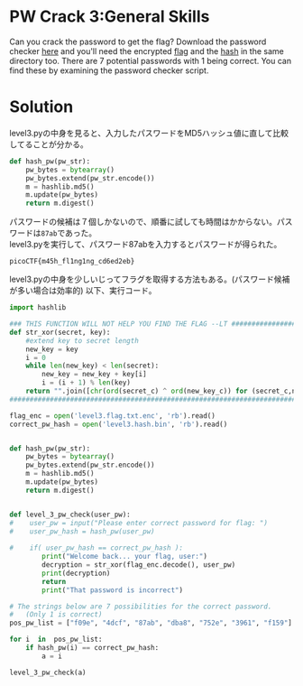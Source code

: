 # PW Crack 3:General Skills

Can you crack the password to get the flag? Download the password checker [here](https://github.com/colza12/ctf_writeup/blob/main/Beginner%20picoMini%202022/PW%20Crack%203/level3.py) and you'll need the encrypted [flag](https://github.com/colza12/ctf_writeup/blob/main/Beginner%20picoMini%202022/PW%20Crack%203/level3.flag.txt.enc) and the [hash](https://github.com/colza12/ctf_writeup/blob/main/Beginner%20picoMini%202022/PW%20Crack%203/level3.hash.bin) in the same directory too. There are 7 potential passwords with 1 being correct. You can find these by examining the password checker script.

# Solution

level3.pyの中身を見ると、入力したパスワードをMD5ハッシュ値に直して比較してることが分かる。
```python
def hash_pw(pw_str):
    pw_bytes = bytearray()
    pw_bytes.extend(pw_str.encode())
    m = hashlib.md5()
    m.update(pw_bytes)
    return m.digest()
```
パスワードの候補は７個しかないので、順番に試しても時間はかからない。パスワードは`87ab`であった。\
level3.pyを実行して、パスワード87abを入力するとパスワードが得られた。

`picoCTF{m45h_fl1ng1ng_cd6ed2eb}`

level3.pyの中身を少しいじってフラグを取得する方法もある。(パスワード候補が多い場合は効率的)
以下、実行コード。
```python
import hashlib

### THIS FUNCTION WILL NOT HELP YOU FIND THE FLAG --LT ########################
def str_xor(secret, key):
    #extend key to secret length
    new_key = key
    i = 0
    while len(new_key) < len(secret):
        new_key = new_key + key[i]
        i = (i + 1) % len(key)        
    return "".join([chr(ord(secret_c) ^ ord(new_key_c)) for (secret_c,new_key_c) in zip(secret,new_key)])
###############################################################################

flag_enc = open('level3.flag.txt.enc', 'rb').read()
correct_pw_hash = open('level3.hash.bin', 'rb').read()


def hash_pw(pw_str):
    pw_bytes = bytearray()
    pw_bytes.extend(pw_str.encode())
    m = hashlib.md5()
    m.update(pw_bytes)
    return m.digest()


def level_3_pw_check(user_pw):
#    user_pw = input("Please enter correct password for flag: ")
#    user_pw_hash = hash_pw(user_pw)
    
#    if( user_pw_hash == correct_pw_hash ):
        print("Welcome back... your flag, user:")
        decryption = str_xor(flag_enc.decode(), user_pw)
        print(decryption)
        return
        print("That password is incorrect")

# The strings below are 7 possibilities for the correct password. 
#   (Only 1 is correct)
pos_pw_list = ["f09e", "4dcf", "87ab", "dba8", "752e", "3961", "f159"]

for i  in  pos_pw_list:
    if hash_pw(i) == correct_pw_hash:
        a = i

level_3_pw_check(a)
```

